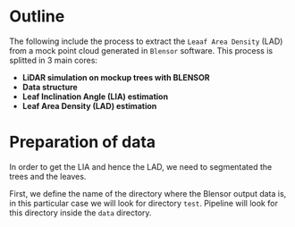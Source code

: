 
# Outline

The following include the process to extract the `Leaaf Area Density` (LAD) from a mock point cloud generated in `Blensor` software. This process is splitted in 3 main cores:

- **LiDAR simulation on mockup trees with BLENSOR**
- **Data structure**
- **Leaf Inclination Angle (LIA) estimation**
- **Leaf Area Density (LAD) estimation**

# Preparation of data

In order to get the LIA and hence the LAD, we need to segmentated the trees and the leaves.

First, we define the name of the directory where the Blensor output data is, in this particular case we will look for directory `test`. Pipeline will look for this directory inside the `data` directory.